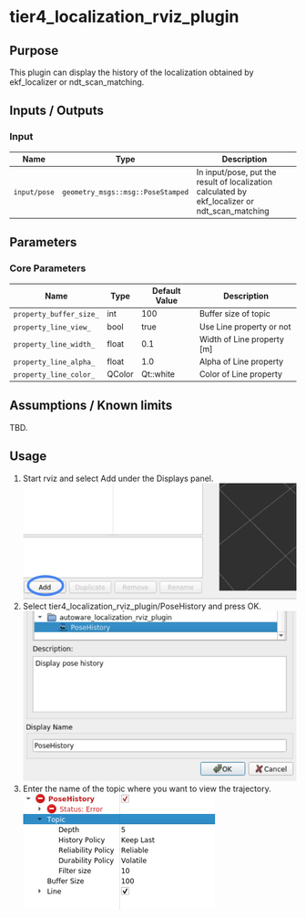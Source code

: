 # tier4_localization_rviz_plugin

## Purpose

This plugin can display the history of the localization obtained by ekf_localizer or ndt_scan_matching.

## Inputs / Outputs

### Input

| Name         | Type                              | Description                                                                                    |
| ------------ | --------------------------------- | ---------------------------------------------------------------------------------------------- |
| `input/pose` | `geometry_msgs::msg::PoseStamped` | In input/pose, put the result of localization calculated by ekf_localizer or ndt_scan_matching |

## Parameters

### Core Parameters

| Name                    | Type   | Default Value | Description                |
| ----------------------- | ------ | ------------- | -------------------------- |
| `property_buffer_size_` | int    | 100           | Buffer size of topic       |
| `property_line_view_`   | bool   | true          | Use Line property or not   |
| `property_line_width_`  | float  | 0.1           | Width of Line property [m] |
| `property_line_alpha_`  | float  | 1.0           | Alpha of Line property     |
| `property_line_color_`  | QColor | Qt::white     | Color of Line property     |

## Assumptions / Known limits

TBD.

## Usage

1. Start rviz and select Add under the Displays panel.
   ![select_add](./images/select_add.png)
2. Select tier4_localization_rviz_plugin/PoseHistory and press OK.
   ![select_localization_plugin](./images/select_localization_plugin.png)
3. Enter the name of the topic where you want to view the trajectory.
   ![select_topic_name](./images/select_topic_name.png)
